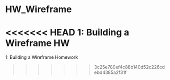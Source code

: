 # HW_Wireframe
<<<<<<< HEAD
1: Building a Wireframe HW
=======
1: Building a Wireframe Homework
>>>>>>> 3c25e780ef4c88b140d52c226cdebd4385a2f31f
